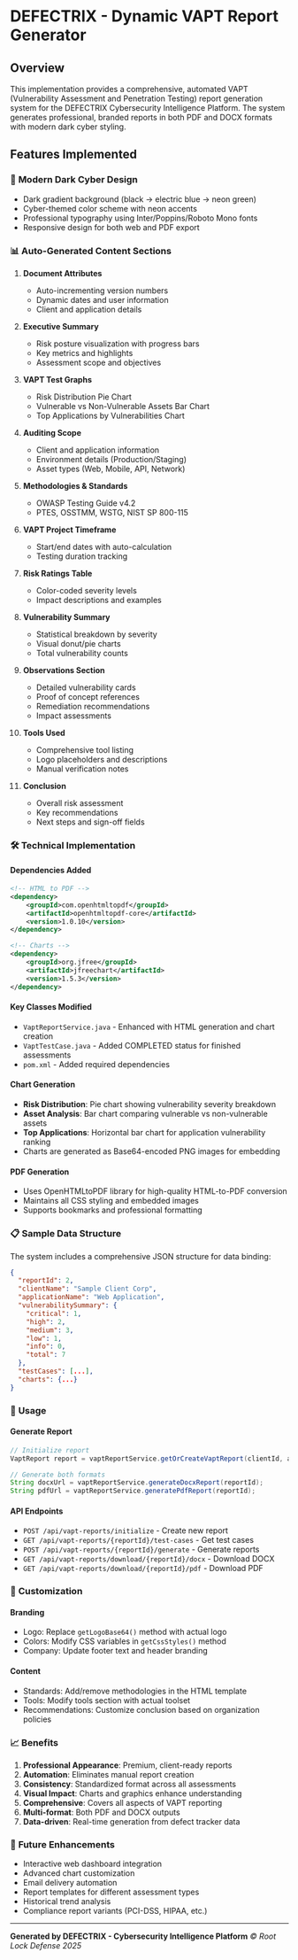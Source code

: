 # DEFECTRIX - Dynamic VAPT Report Generator

## Overview
This implementation provides a comprehensive, automated VAPT (Vulnerability Assessment and Penetration Testing) report generation system for the DEFECTRIX Cybersecurity Intelligence Platform. The system generates professional, branded reports in both PDF and DOCX formats with modern dark cyber styling.

## Features Implemented

### 🎨 **Modern Dark Cyber Design**
- Dark gradient background (black → electric blue → neon green)
- Cyber-themed color scheme with neon accents
- Professional typography using Inter/Poppins/Roboto Mono fonts
- Responsive design for both web and PDF export

### 📊 **Auto-Generated Content Sections**

1. **Document Attributes**
   - Auto-incrementing version numbers
   - Dynamic dates and user information
   - Client and application details

2. **Executive Summary**
   - Risk posture visualization with progress bars
   - Key metrics and highlights
   - Assessment scope and objectives

3. **VAPT Test Graphs**
   - Risk Distribution Pie Chart
   - Vulnerable vs Non-Vulnerable Assets Bar Chart
   - Top Applications by Vulnerabilities Chart

4. **Auditing Scope**
   - Client and application information
   - Environment details (Production/Staging)
   - Asset types (Web, Mobile, API, Network)

5. **Methodologies & Standards**
   - OWASP Testing Guide v4.2
   - PTES, OSSTMM, WSTG, NIST SP 800-115

6. **VAPT Project Timeframe**
   - Start/end dates with auto-calculation
   - Testing duration tracking

7. **Risk Ratings Table**
   - Color-coded severity levels
   - Impact descriptions and examples

8. **Vulnerability Summary**
   - Statistical breakdown by severity
   - Visual donut/pie charts
   - Total vulnerability counts

9. **Observations Section**
   - Detailed vulnerability cards
   - Proof of concept references
   - Remediation recommendations
   - Impact assessments

10. **Tools Used**
    - Comprehensive tool listing
    - Logo placeholders and descriptions
    - Manual verification notes

11. **Conclusion**
    - Overall risk assessment
    - Key recommendations
    - Next steps and sign-off fields

### 🛠 **Technical Implementation**

#### Dependencies Added
```xml
<!-- HTML to PDF -->
<dependency>
    <groupId>com.openhtmltopdf</groupId>
    <artifactId>openhtmltopdf-core</artifactId>
    <version>1.0.10</version>
</dependency>

<!-- Charts -->
<dependency>
    <groupId>org.jfree</groupId>
    <artifactId>jfreechart</artifactId>
    <version>1.5.3</version>
</dependency>
```

#### Key Classes Modified
- `VaptReportService.java` - Enhanced with HTML generation and chart creation
- `VaptTestCase.java` - Added COMPLETED status for finished assessments
- `pom.xml` - Added required dependencies

#### Chart Generation
- **Risk Distribution**: Pie chart showing vulnerability severity breakdown
- **Asset Analysis**: Bar chart comparing vulnerable vs non-vulnerable assets
- **Top Applications**: Horizontal bar chart for application vulnerability ranking
- Charts are generated as Base64-encoded PNG images for embedding

#### PDF Generation
- Uses OpenHTMLtoPDF library for high-quality HTML-to-PDF conversion
- Maintains all CSS styling and embedded images
- Supports bookmarks and professional formatting

### 📋 **Sample Data Structure**
The system includes a comprehensive JSON structure for data binding:

```json
{
  "reportId": 2,
  "clientName": "Sample Client Corp",
  "applicationName": "Web Application",
  "vulnerabilitySummary": {
    "critical": 1,
    "high": 2,
    "medium": 3,
    "low": 1,
    "info": 0,
    "total": 7
  },
  "testCases": [...],
  "charts": {...}
}
```

### 🎯 **Usage**

#### Generate Report
```java
// Initialize report
VaptReport report = vaptReportService.getOrCreateVaptReport(clientId, applicationId, currentUser);

// Generate both formats
String docxUrl = vaptReportService.generateDocxReport(reportId);
String pdfUrl = vaptReportService.generatePdfReport(reportId);
```

#### API Endpoints
- `POST /api/vapt-reports/initialize` - Create new report
- `GET /api/vapt-reports/{reportId}/test-cases` - Get test cases
- `POST /api/vapt-reports/{reportId}/generate` - Generate reports
- `GET /api/vapt-reports/download/{reportId}/docx` - Download DOCX
- `GET /api/vapt-reports/download/{reportId}/pdf` - Download PDF

### 🔧 **Customization**

#### Branding
- Logo: Replace `getLogoBase64()` method with actual logo
- Colors: Modify CSS variables in `getCssStyles()` method
- Company: Update footer text and header branding

#### Content
- Standards: Add/remove methodologies in the HTML template
- Tools: Modify tools section with actual toolset
- Recommendations: Customize conclusion based on organization policies

### 📈 **Benefits**

1. **Professional Appearance**: Premium, client-ready reports
2. **Automation**: Eliminates manual report creation
3. **Consistency**: Standardized format across all assessments
4. **Visual Impact**: Charts and graphics enhance understanding
5. **Comprehensive**: Covers all aspects of VAPT reporting
6. **Multi-format**: Both PDF and DOCX outputs
7. **Data-driven**: Real-time generation from defect tracker data

### 🚀 **Future Enhancements**

- Interactive web dashboard integration
- Advanced chart customization
- Email delivery automation
- Report templates for different assessment types
- Historical trend analysis
- Compliance report variants (PCI-DSS, HIPAA, etc.)

---

**Generated by DEFECTRIX - Cybersecurity Intelligence Platform**
*© Root Lock Defense 2025*